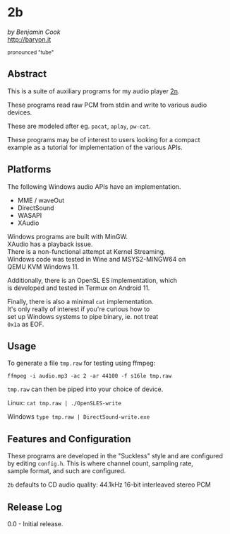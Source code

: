 # 2b

*by Benjamin Cook*\
<http://baryon.it>

<sup>pronounced "tube"</sup>

## Abstract

This is a suite of auxiliary programs for my audio player [2n](https://github.com/Canar/2n).

These programs read raw PCM from stdin and write to various audio devices. 

These are modeled after eg. `pacat`, `aplay`, `pw-cat`.

These programs may be of interest to users looking for a compact\
example as a tutorial for implementation of the various APIs.

## Platforms

The following Windows audio APIs have an implementation.

- MME / waveOut
- DirectSound
- WASAPI
- XAudio

Windows programs are built with MinGW.\
XAudio has a playback issue.\
There is a non-functional attempt at Kernel Streaming.\
Windows code was tested in Wine and MSYS2-MINGW64 on\
QEMU KVM Windows 11.

Additionally, there is an OpenSL ES implementation, which\
is developed and tested in Termux on Android 11.

Finally, there is also a minimal `cat` implementation.\
It's only really of interest if you're curious how to\
set up Windows systems to pipe binary, ie. not treat\
`0x1a` as EOF.

## Usage

To generate a file `tmp.raw` for testing using ffmpeg:

`ffmpeg -i audio.mp3 -ac 2 -ar 44100 -f s16le tmp.raw`

`tmp.raw` can then be piped into your choice of device.

Linux: `cat tmp.raw | ./OpenSLES-write`

Windows `type tmp.raw | DirectSound-write.exe`

## Features and Configuration

These programs are developed in the "Suckless" style and are configured\
by editing `config.h`. This is where channel count, sampling rate,\
sample format, and such are configured.

`2b` defaults to CD audio quality: 44.1kHz 16-bit interleaved stereo PCM

## Release Log

0.0 - Initial release.
